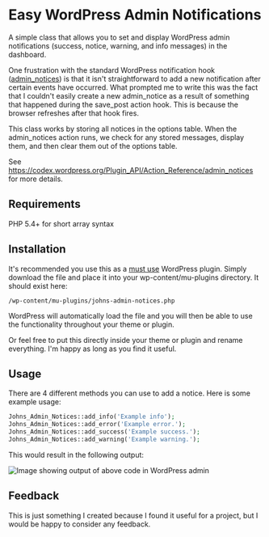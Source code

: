 # Easy WordPress Admin Notifications
A simple class that allows you to set and display WordPress admin notifications (success, notice, warning, and info messages) in the dashboard.

One frustration with the standard WordPress notification hook ([admin_notices](https://codex.wordpress.org/Plugin_API/Action_Reference/admin_notices)) is that it isn't straightforward to add a new notification after certain events have occurred. What prompted me to write this was the fact that I couldn't easily create a new admin_notice as a result of something that happened during the save_post action hook. This is because the browser refreshes after that hook fires.

This class works by storing all notices in the options table. When the admin_notices action runs, we check for any stored messages, display them, and then clear them out of the options table.

See https://codex.wordpress.org/Plugin_API/Action_Reference/admin_notices for more details.

## Requirements
PHP 5.4+ for short array syntax

## Installation

It's recommended you use this as a [must use](https://codex.wordpress.org/Must_Use_Plugins) WordPress plugin. Simply download the file and place it into your wp-content/mu-plugins directory. It should exist here:

```
/wp-content/mu-plugins/johns-admin-notices.php
```

WordPress will automatically load the file and you will then be able to use the functionality throughout your theme or plugin.

Or feel free to put this directly inside your theme or plugin and rename everything. I'm happy as long as you find it useful.

## Usage

There are 4 different methods you can use to add a notice. Here is some example usage:

```php
Johns_Admin_Notices::add_info('Example info');
Johns_Admin_Notices::add_error('Example error.');
Johns_Admin_Notices::add_success('Example success.');
Johns_Admin_Notices::add_warning('Example warning.');
```

This would result in the following output:

![Image showing output of above code in WordPress admin](http://johnoleksowicz.com/wp-content/uploads/2016/08/Screenshot-8_22_2016-7_06_11-PM.png)

## Feedback

This is just something I created because I found it useful for a project, but I would be happy to consider any feedback.